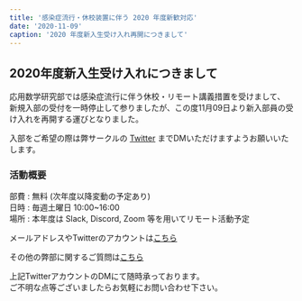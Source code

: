 ```yaml
---
title: '感染症流行・休校装置に伴う 2020 年度新歓対応'
date: '2020-11-09'
caption: '2020 年度新入生受け入れ再開につきまして'
---
```


## 2020年度新入生受け入れにつきまして

応用数学研究部では感染症流行に伴う休校・リモート講義措置を受けまして、  
新規入部の受付を一時停止して参りましたが、この度11月09日より新入部員の受け入れを再開する運びとなりました。  
  
入部をご希望の際は弊サークルの [Twitter](https://twitter.com/tus_osk) までDMいただけますようお願いいたします。   

### 活動概要
部費 : 無料 (次年度以降変動の予定あり)  
日時 : 毎週土曜日 10:00~16:00  
場所 : 本年度は Slack, Discord, Zoom 等を用いてリモート活動予定  

メールアドレスやTwitterのアカウントは[こちら](/contact)  

その他の弊部に関するご質問は[こちら](/faq)

上記TwitterアカウントのDMにて随時承っております。  
ご不明な点等ございましたらお気軽にお問い合わせ下さい。

